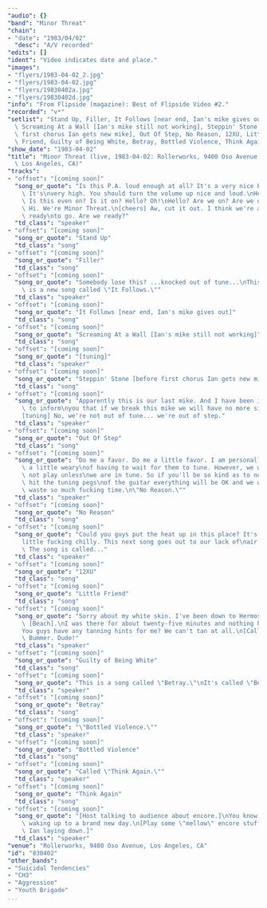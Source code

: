 ```yaml
---
"audio": {}
"band": "Minor Threat"
"chain":
- "date": "1983/04/02"
  "desc": "A/V recorded"
"edits": []
"ident": "Video indicates date and place."
"images":
- "flyers/1983-04-02_2.jpg"
- "flyers/1983-04-02.jpg"
- "flyers/19830402a.jpg"
- "flyers/19830402d.jpg"
"info": "From Flipside (magazine): Best of Flipside Video #2."
"recorded": "v*"
"setlist": "Stand Up, Filler, It Follows [near end, Ian's mike gives out],\
  \ Screaming At a Wall [Ian's mike still not working], Steppin' Stone [before\
  \ first chorus Ian gets new mike], Out Of Step, No Reason, 12XU, Little\
  \ Friend, Guilty of Being White, Betray, Bottled Violence, Think Again"
"show_date": "1983-04-02"
"title": "Minor Threat (live, 1983-04-02: Rollerworks, 9400 Oso Avenue,\
  \ Los Angeles, CA)"
"tracks":
- "offset": "[coming soon]"
  "song_or_quote": "Is this P.A. loud enough at all? It's a very nice P.A.\
    \ It's\nvery high. You should turn the volume up nice and loud.\nHello?\
    \ Is this even on? Is it on? Hello? Oh!\nHello? Are we on? Are we on?\
    \ Hi. We're Minor Threat.\n[cheers] Aw, cut it out. I think we're almost\
    \ ready\nto go. Are we ready?"
  "td_class": "speaker"
- "offset": "[coming soon]"
  "song_or_quote": "Stand Up"
  "td_class": "song"
- "offset": "[coming soon]"
  "song_or_quote": "Filler"
  "td_class": "song"
- "offset": "[coming soon]"
  "song_or_quote": "Somebody lose this? ...knocked out of tune...\nThis\
    \ is a new song called \"It Follows.\""
  "td_class": "speaker"
- "offset": "[coming soon]"
  "song_or_quote": "It Follows [near end, Ian's mike gives out]"
  "td_class": "song"
- "offset": "[coming soon]"
  "song_or_quote": "Screaming At a Wall [Ian's mike still not working]"
  "td_class": "song"
- "offset": "[coming soon]"
  "song_or_quote": "[tuning]"
  "td_class": "speaker"
- "offset": "[coming soon]"
  "song_or_quote": "Steppin' Stone [before first chorus Ian gets new mike]"
  "td_class": "song"
- "offset": "[coming soon]"
  "song_or_quote": "Apparently this is our last mike. And I have been instructed\
    \ to inform\nyou that if we break this mike we will have no more singing.\n\
    [tuning] No, we're not out of tune... we're out of step."
  "td_class": "speaker"
- "offset": "[coming soon]"
  "song_or_quote": "Out Of Step"
  "td_class": "song"
- "offset": "[coming soon]"
  "song_or_quote": "Do me a favor. Do me a little favor. I am personally\
    \ a little weary\nof having to wait for them to tune. However, we will\
    \ not play unless\nwe are in tune. So if you'll be so kind as to not\
    \ hit the tuning pegs\nof the guitar everything will be OK and we won't\
    \ waste so much fucking time.\n\"No Reason.\""
  "td_class": "speaker"
- "offset": "[coming soon]"
  "song_or_quote": "No Reason"
  "td_class": "song"
- "offset": "[coming soon]"
  "song_or_quote": "Could you guys put the heat up in this place? It's a\n\
    little fucking chilly. This next song goes out to our lack of\nair tonight.\
    \ The song is called..."
  "td_class": "speaker"
- "offset": "[coming soon]"
  "song_or_quote": "12XU"
  "td_class": "song"
- "offset": "[coming soon]"
  "song_or_quote": "Little Friend"
  "td_class": "song"
- "offset": "[coming soon]"
  "song_or_quote": "Sorry about my white skin. I've been down to Hermosa\
    \ [Beach].\nI was there for about twenty-five minutes and nothing happened.\n\
    You guys have any tanning hints for me? We can't tan at all.\n[Called?]\
    \ Bummer. Dude!"
  "td_class": "speaker"
- "offset": "[coming soon]"
  "song_or_quote": "Guilty of Being White"
  "td_class": "song"
- "offset": "[coming soon]"
  "song_or_quote": "This is a song called \"Betray.\"\nIt's called \"Betray.\""
  "td_class": "speaker"
- "offset": "[coming soon]"
  "song_or_quote": "Betray"
  "td_class": "song"
- "offset": "[coming soon]"
  "song_or_quote": "\"Bottled Violence.\""
  "td_class": "speaker"
- "offset": "[coming soon]"
  "song_or_quote": "Bottled Violence"
  "td_class": "song"
- "offset": "[coming soon]"
  "song_or_quote": "Called \"Think Again.\""
  "td_class": "speaker"
- "offset": "[coming soon]"
  "song_or_quote": "Think Again"
  "td_class": "song"
- "offset": "[coming soon]"
  "song_or_quote": "[Host talking to audience about encore.]\nYou know we're\
    \ waking up to a brand new day.\n[Play some \"mellow\" encore stuff;\
    \ Ian laying down.]"
  "td_class": "speaker"
"venue": "Rollerworks, 9400 Oso Avenue, Los Angeles, CA"
"id": "830402"
"other_bands":
- "Suicidal Tendencies"
- "CH3"
- "Aggression"
- "Youth Brigade"
...
```

